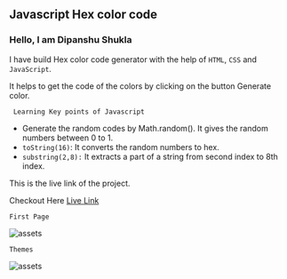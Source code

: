 ## Javascript Hex color code

### Hello, I am Dipanshu Shukla

I have build Hex color code generator with the help of `HTML`, `CSS` and `JavaScript`.

It helps to get the code of the colors by clicking on the button Generate color.

``` Learning Key points of Javascript```
- Generate the random codes by Math.random(). It gives the random numbers between 0 to 1.
- ```toString(16)```: It converts the random numbers to hex.
- ```substring(2,8):``` It extracts a part of a string from second index to 8th index.
  
This is the live link of the project.

Checkout Here [Live Link]()

```First Page```

![assets](./assets/../firstpage.png)

```Themes```

![assets](./assets/)